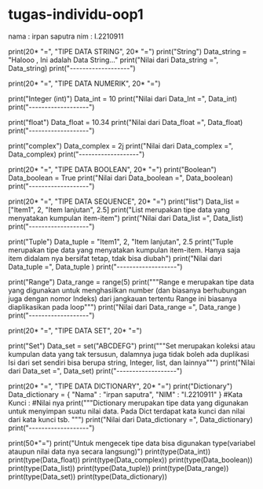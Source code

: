 # tugas-individu-oop1
nama : irpan saputra
nim : I.2210911


print(20* "=", "TIPE DATA STRING", 20* "=")
print("String")
Data_string = "Halooo , Ini adalah Data String..."
print("Nilai dari Data_string =", Data_string)
print("-------------------")

print(20* "=", "TIPE DATA NUMERIK", 20* "=")

print("Integer (int)")
Data_int = 10
print("Nilai dari Data_Int =", Data_int)
print("-------------------")

print("float")
Data_float = 10.34
print("Nilai dari Data_float =", Data_float)
print("-------------------")

print("complex")
Data_complex = 2j
print("Nilai dari Data_complex =", Data_complex)
print("-------------------")

print(20* "=", "TIPE DATA BOOLEAN", 20* "=")
print("Boolean")
Data_boolean = True
print("Nilai dari Data_boolean =", Data_boolean)
print("-------------------")

print(20* "=", "TIPE DATA SEQUENCE", 20* "=")
print("list")
Data_list = ["Item1", 2, "Item lanjutan", 2.5]
print("List merupakan tipe data yang menyatakan kumpulan item-item")
print("Nilai dari Data_list =", Data_list)
print("-------------------")

print("Tuple")
Data_tuple = "Item1", 2, "Item lanjutan", 2.5
print("Tuple merupakan tipe data yang menyatakan kumpulan item-item. Hanya saja item didalam nya bersifat tetap, tdak bisa diubah")
print("Nilai dari Data_tuple =", Data_tuple )
print("-------------------")

print("Range")
Data_range = range(5)
print("""Range e merupakan tipe data yang digunakan untuk menghasilkan number (dan biasanya berhubungan juga dengan nomor Indeks) dari jangkauan tertentu
Range ini biasanya diaplikasikan pada loop""")
print("Nilai dari Data_range =", Data_range )
print("-------------------")


print(20* "=", "TIPE DATA SET", 20* "=")

print("Set")
Data_set = set("ABCDEFG")
print("""Set merupakan koleksi atau kumpulan data yang tak tersusun, dalamnya juga tidak boleh ada duplikasi
Isi dari set sendiri bisa berupa string, Integer, list, dan lainnya""")
print("Nilai dari Data_set =", Data_set)
print("-------------------")

print(20* "=", "TIPE DATA DICTIONARY", 20* "=")
print("Dictionary")
Data_dictionary = {
    "Nama"  : "irpan saputra",
    "NIM"   : "I.2210911"
} #Kata Kunci  : #Nilai nya 
print("""Dictionary merupakan tipe data yang digunakan untuk menyimpan suatu nilai data. Pada Dict terdapat kata kunci dan nilai dari kata kunci tsb. """)
print("Nilai dari Data_dictionary =", Data_dictionary)
print("-------------------")

print(50*"=")
print("Untuk mengecek tipe data bisa digunakan type(variabel ataupun nilai data nya secara langsung)")
print(type(Data_int))
print(type(Data_float))
print(type(Data_complex))
print(type(Data_boolean))
print(type(Data_list))
print(type(Data_tuple))
print(type(Data_range))
print(type(Data_set))
print(type(Data_dictionary))
